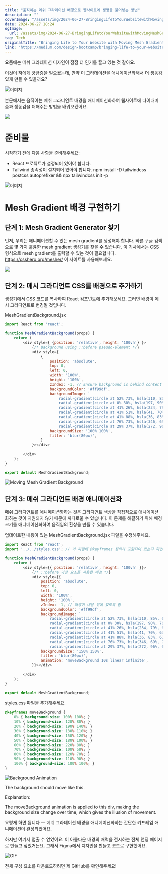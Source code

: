 ```yaml
---
title: "움직이는 메쉬 그라데이션 배경으로 웹사이트에 생명을 불어넣는 방법"
description: ""
coverImage: "/assets/img/2024-06-27-BringingLifetoYourWebsitewithMovingMeshGradientBackgrounds_0.png"
date: 2024-06-27 18:24
ogImage: 
  url: /assets/img/2024-06-27-BringingLifetoYourWebsitewithMovingMeshGradientBackgrounds_0.png
tag: Tech
originalTitle: "Bringing Life to Your Website with Moving Mesh Gradient Backgrounds"
link: "https://medium.com/design-bootcamp/bringing-life-to-your-website-with-moving-mesh-gradient-backgrounds-20b7e26844a2"
---
```



요즘에는 메쉬 그라데이션 디자인이 점점 더 인기를 끌고 있는 것 같아요.

이것이 저에게 궁금증을 일으켰는데, 만약 이 그라데이션을 애니메이션화해서 더 생동감 있게 만들 수 있을까요?

![이미지](/assets/img/2024-06-27-BringingLifetoYourWebsitewithMovingMeshGradientBackgrounds_0.png)

본문에서는 움직이는 메쉬 그라디언트 배경을 애니메이션화하여 웹사이트에 다이내미즘과 생동감을 더해주는 방법을 배워보겠어요.

<div class="content-ad"></div>

<img src="https://miro.medium.com/v2/resize:fit:1400/1*PL_QXqTv_ibiPlDv9Ux1NQ.gif" />

# 준비물

시작하기 전에 다음 사항을 준비해주세요:

- React 프로젝트가 설정되어 있어야 합니다.
- Tailwind 종속성이 설치되어 있어야 합니다. npm install -D tailwindcss postcss autoprefixer && npx tailwindcss init -p

<div class="content-ad"></div>


![이미지](/assets/img/2024-06-27-BringingLifetoYourWebsitewithMovingMeshGradientBackgrounds_1.png)

# Mesh Gradient 배경 구현하기

## 단계 1: Mesh Gradient Generator 찾기

먼저, 우리는 애니메이션할 수 있는 mesh gradient를 생성해야 합니다. 빠른 구글 검색으로 몇 가지 훌륭한 mesh gradient 생성기를 찾을 수 있습니다. 이 기사에서는 CSS 형식으로 mesh gradient를 출력할 수 있는 것이 필요합니다. https://csshero.org/mesher/ 이 사이트를 사용해보세요.


<div class="content-ad"></div>

<img src="/assets/img/2024-06-27-BringingLifetoYourWebsitewithMovingMeshGradientBackgrounds_2.png" />

## 단계 2: 메시 그라디언트 CSS를 배경으로 추가하기

생성기에서 CSS 코드를 복사하여 React 컴포넌트에 추가해보세요. 그러면 배경이 메시 그라디언트로 변경될 것입니다.

MeshGradientBackground.jsx

<div class="content-ad"></div>

```js
import React from 'react';

function MeshGradientBackground(props) {
    return (
        <div style={ {position: 'relative', height: '100vh'} }>
            {/* Background using ::before pseudo-element */}
            <div style={
                {
                    position: 'absolute',
                    top: 0,
                    left: 0,
                    width: '100%',
                    height: '100%',
                    zIndex: -1, // Ensure background is behind content
                    backgroundColor: '#ff99df',
                    backgroundImage: `
                        radial-gradient(circle at 52% 73%, hsla(310, 85%, 67%, 1) 0px, transparent 50%),
                        radial-gradient(circle at 0% 30%, hsla(197, 90%, 76%, 1) 0px, transparent 50%),
                        radial-gradient(circle at 41% 26%, hsla(234, 79%, 69%, 1) 0px, transparent 50%),
                        radial-gradient(circle at 41% 51%, hsla(41, 70%, 63%, 1) 0px, transparent 50%),
                        radial-gradient(circle at 41% 88%, hsla(36, 83%, 61%, 1) 0px, transparent 50%),
                        radial-gradient(circle at 76% 73%, hsla(346, 69%, 70%, 1) 0px, transparent 50%),
                        radial-gradient(circle at 29% 37%, hsla(272, 96%, 64%, 1) 0px, transparent 50%)`,
                    backgroundSize: '100% 100%',
                    filter: 'blur(80px)',
                }
            }></div>
  
        </div>
    );
}

export default MeshGradientBackground;
```

![Moving Mesh Gradient Background](/assets/img/2024-06-27-BringingLifetoYourWebsitewithMovingMeshGradientBackgrounds_3.png)

## 단계 3: 메쉬 그라디언트 배경 애니메이션화

메쉬 그라디언트를 애니메이션화하는 것은 그라디언트 색상을 직접적으로 애니메이션화하는 것이 지원되지 않기 때문에 까다로울 수 있습니다. 이 문제를 해결하기 위해 배경 크기를 애니메이션화하여 움직임의 환상을 만들 수 있습니다.

<div class="content-ad"></div>

업데이트한 내용이 있는 MeshGradientBackground.jsx 파일을 수정해주세요.

```js
import React from 'react';
import '../../styles.css'; // 이 파일에 @keyframes 정의가 포함되어 있는지 확인해주세요

function MeshGradientBackground(props) {
    return (
        <div style={{ position: 'relative', height: '100vh' }}>
            {/* ::before 가상 요소를 사용한 배경 */}
            <div style={{
                position: 'absolute',
                top: 0,
                left: 0,
                width: '100%',
                height: '100%',
                zIndex: -1, // 배경이 내용 뒤에 있도록 함
                backgroundColor: '#ff99df',
                backgroundImage: `
                    radial-gradient(circle at 52% 73%, hsla(310, 85%, 67%, 1) 0px, transparent 50%),
                    radial-gradient(circle at 0% 30%, hsla(197, 90%, 76%, 1) 0px, transparent 50%),
                    radial-gradient(circle at 41% 26%, hsla(234, 79%, 69%, 1) 0px, transparent 50%),
                    radial-gradient(circle at 41% 51%, hsla(41, 70%, 63%, 1) 0px, transparent 50%),
                    radial-gradient(circle at 41% 88%, hsla(36, 83%, 61%, 1) 0px, transparent 50%),
                    radial-gradient(circle at 76% 73%, hsla(346, 69%, 70%, 1) 0px, transparent 50%),
                    radial-gradient(circle at 29% 37%, hsla(272, 96%, 64%, 1) 0px, transparent 50%)`,
                backgroundSize: '150% 150%',
                filter: 'blur(80px)',
                animation: 'moveBackground 10s linear infinite',
            }}></div>
  
        </div>
    );
}

export default MeshGradientBackground;
```

styles.css 파일을 추가해주세요.

```css
@keyframes moveBackground {
    0% { background-size: 100% 100%; }
    10% { background-size: 120% 80%; }
    20% { background-size: 190% 140%; }
    30% { background-size: 130% 110%; }
    40% { background-size: 150% 120%; }
    50% { background-size: 180% 100%; }
    60% { background-size: 220% 80%; }
    70% { background-size: 100% 50%; }
    80% { background-size: 120% 70%; }
    90% { background-size: 110% 90%; }
    100% { background-size: 100% 100%; }
}
```

<div class="content-ad"></div>


![Background Animation](https://miro.medium.com/v2/resize:fit:1400/1*GURQVNHCw-MtVgHjeS4GcQ.gif)

The background should move like this.

Explanation:

The moveBackground animation is applied to this div, making the background size change over time, which gives the illusion of movement.


<div class="content-ad"></div>

요렇게 하면 됩니다 — 메쉬 그라데이션 배경을 애니메이션화하는 간단한 키프레임 애니메이션이 완성되었어요.

하지만 여기서 멈출 수 없었어요. 이 아름다운 배경의 매력을 전시하는 전체 랜딩 페이지로 만들고 싶었거든요. 그래서 Figma에서 디자인을 만들고 코드로 구현했어요.

![GIF](https://miro.medium.com/v2/resize:fit:1400/1*PL_QXqTv_ibiPlDv9Ux1NQ.gif)

전체 구성 요소를 다운로드하려면 제 GitHub를 확인해주세요!